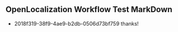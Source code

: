 ## OpenLocalization Workflow Test MarkDown
* 2018f319-38f9-4ae9-b2db-0506d73bf759 thanks!

<!--HONumber=Jul16_HO4-->


